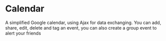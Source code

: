 # Calendar
A simplified Google calendar, using Ajax for data exchanging. You can add, share, edit, delete and tag an event, you can also create a group event to alert your friends
